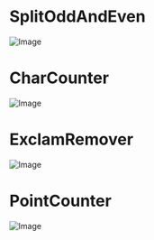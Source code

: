 # SplitOddAndEven

![Image](https://github.com/Hesat-r/SplitOddAndEven/blob/main/assets/new_split.png)


# CharCounter 


![Image](https://github.com/Hesat-r/SplitOddAndEven/blob/main/assets/new_char.png)

# ExclamRemover

![Image](https://github.com/Hesat-r/SplitOddAndEven/blob/main/assets/new_ExclamRemover.png)

# PointCounter

![Image](https://github.com/Hesat-r/SplitOddAndEven/blob/main/assets/new_pointcounter.png)